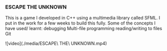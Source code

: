 ### ESCAPE THE UNKNOWN

This is a game I developed in C++ using a multimedia library called SFML.
I put in the work for a few weeks to build this fully.
Some of the concepts I have used/ learnt:
debugging
Multi-file programming
reading/writing to files
Git

![video](./media/ESCAPE\ THE\ UNKNOWN.mp4)

